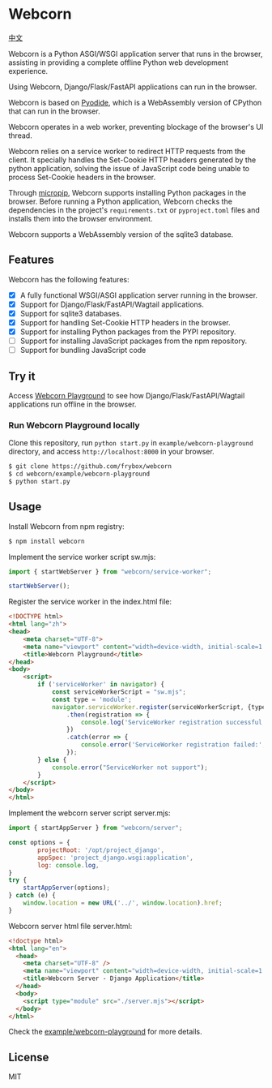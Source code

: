 # Webcorn
[中文](./README_zh.md)

Webcorn is a Python ASGI/WSGI application server that runs in the browser, assisting in providing a complete offline Python web development experience.

Using Webcorn, Django/Flask/FastAPI applications can run in the browser.

Webcorn is based on [Pyodide](https://github.com/pyodide/pyodide), which is a WebAssembly version of CPython that can run in the browser.

Webcorn operates in a web worker, preventing blockage of the browser's UI thread.

Webcorn relies on a service worker to redirect HTTP requests from the client. It specially handles the Set-Cookie HTTP headers generated by the python application, solving the issue of JavaScript code being unable to process Set-Cookie headers in the browser.

Through [micropip](https://micropip.pyodide.org/en/stable/), Webcorn supports installing Python packages in the browser. Before running a Python application, Webcorn checks the dependencies in the project's `requirements.txt` or `pyproject.toml` files and installs them into the browser environment.

Webcorn supports a WebAssembly version of the sqlite3 database.

## Features

Webcorn has the following features:

- [x] A fully functional WSGI/ASGI application server running in the browser.
- [x] Support for Django/Flask/FastAPI/Wagtail applications.
- [x] Support for sqlite3 databases.
- [x] Support for handling Set-Cookie HTTP headers in the browser.
- [x] Support for installing Python packages from the PYPI repository.
- [ ] Support for installing JavaScript packages from the npm repository.
- [ ] Support for bundling JavaScript code

## Try it

Access [Webcorn Playground](https://frybox.github.io/webcorn/playground) to see how Django/Flask/FastAPI/Wagtail applications run offline in the browser.

### Run Webcorn Playground locally

Clone this repository, run `python start.py` in `example/webcorn-playground` directory, and access `http://localhost:8000` in your browser.

```sh
$ git clone https://github.com/frybox/webcorn
$ cd webcorn/example/webcorn-playground
$ python start.py
```

## Usage

Install Webcorn from npm registry:

```sh
$ npm install webcorn
```

Implement the service worker script sw.mjs:

```js
import { startWebServer } from "webcorn/service-worker";

startWebServer();
```

Register the service worker in the index.html file:

```html
<!DOCTYPE html>
<html lang="zh">
<head>
    <meta charset="UTF-8">
    <meta name="viewport" content="width=device-width, initial-scale=1.0">
    <title>Webcorn Playground</title>
</head>
<body>
    <script>
        if ('serviceWorker' in navigator) {
            const serviceWorkerScript = "sw.mjs";
            const type = 'module';
            navigator.serviceWorker.register(serviceWorkerScript, {type})
                .then(registration => {
                    console.log('ServiceWorker registration successful');
                })
                .catch(error => {
                    console.error('ServiceWorker registration failed:', error);
                });
        } else {
            console.error("ServiceWorker not support");
        }
    </script>
</body>
</html>
```

Implement the webcorn server script server.mjs:

```js
import { startAppServer } from "webcorn/server";

const options = {
        projectRoot: '/opt/project_django',
        appSpec: 'project_django.wsgi:application',
        log: console.log,
}
try {
    startAppServer(options);
} catch (e) {
    window.location = new URL('../', window.location).href;
}
```

Webcorn server html file server.html:

```html
<!doctype html>
<html lang="en">
  <head>
    <meta charset="UTF-8" />
    <meta name="viewport" content="width=device-width, initial-scale=1.0" />
    <title>Webcorn Server - Django Application</title>
  </head>
  <body>
    <script type="module" src="./server.mjs"></script>
  </body>
</html>
```

Check the [example/webcorn-playground](https://github.com/frybox/webcorn/tree/main/example/webcorn-playground) for more details.

## License

MIT
